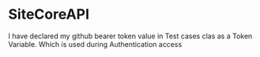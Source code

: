 # SiteCoreAPI

I have declared my github bearer token value in Test cases clas as a Token Variable. Which is used during  Authentication access
